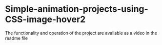 # Simple-animation-projects-using-CSS-image-hover2
The functionality and operation of the project are available as a video in the readme file
